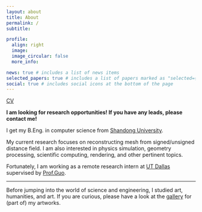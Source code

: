 ```yaml
---
layout: about
title: About
permalink: /
subtitle: 

profile:
  align: right
  image:
  image_circular: false
  more_info:

news: true # includes a list of news items
selected_papers: true # includes a list of papers marked as "selected={true}"
social: true # includes social icons at the bottom of the page
---
```


[CV](/assets/pdf/cv.pdf)

**I am looking for research opportunities! If you have any leads, please contact me!**

I get my B.Eng. in computer science from [Shandong University](https://www.sdu.edu.cn/).

My current research focuses on reconstructing mesh from signed/unsigned distance field. I am also interested in physics simulation, geometry processing, scientific computing, rendering, and other pertinent topics.

Fortunately, I am working as a remote research intern at [UT Dallas](https://www.utdallas.edu/) supervised by [Prof.Guo](https://personal.utdallas.edu/~xguo/).

---

Before jumping into the world of science and engineering, I studied art, humanities, and art. If you are curious, please have a look at the [gallery](/gallery/) for (part of) my artworks.

